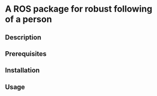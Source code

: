 # A ROS package for robust following of a person

## Description

## Prerequisites

## Installation

## Usage